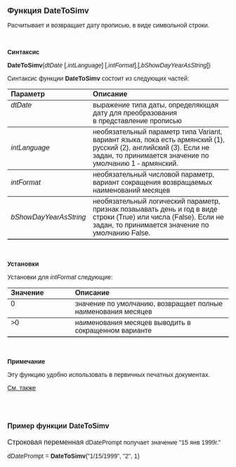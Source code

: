 ﻿<html>
<head>
<title>DateToSimv</title>
</head>

<body>

<p><strong><font size="4" face="Arial">Функция DateToSimv</font></strong></p>

<p><font face="Arial">Расчитывает и возвращает дату прописью, в виде 
символьной строки.</font></p>

<p class="label">&nbsp;</p>

<p class="label"><font face="Arial"><b>Синтаксис</b></font></p>

<p><font face="Arial"><strong>DateToSimv</strong>(<em>dtDate</em> [<em>,intLanguage</em>] 
[<em>,intFormat</em>],[<em>,bShowDayYearAsString</em>])</font></p>

<p><font face="Arial">Синтаксис функции <strong>DateToSimv</strong>
состоит из следующих частей:</font></p>

<table border="1" cellPadding="5" cols="2" frame="below" rules="rows">
<TBODY>
  <tr vAlign="top">
    <td class="label" width="29%"><font face="Arial"><b>Параметр</b></font></td>
    <td class="label" width="71%"><font face="Arial"><strong>Описание</strong></font></td>
  </tr>
  <tr vAlign="top">
    <td width="29%"><font face="Arial"><em>dtDate</em></font></td>
    <td width="71%"><font face="Arial">выражение типа даты, 
	определяющая дату для преобразования<br>
    в представление прописью</font></td>
  </tr>
  <tr>
    <td width="29%"><font face="Arial"><em>intLanguage</em></font></td>
    <td width="71%"><font face="Arial">необязательный параметр типа 
	Variant, вариант языка, пока есть армянский (1), русский (2), английский 
	(3). Если не задан, то принимается значение по умолчанию 1 - армянский.</font></td>
  </tr>
  <tr>
    <td width="29%"><font face="Arial"><em>intFormat</em></font></td>
    <td width="71%"><font face="Arial">необязательный числовой 
	параметр, вариант сокращения возвращаемых наименований месяцев</font></td>
  </tr>
  <tr>
    <td width="29%"><font face="Arial"><em>bShowDayYearAsString</em></font></td>
    <td width="71%"><font face="Arial">необязательный логический 
	параметр, признак позаыавать день и год в виде строки (True) или числа 
	(False). Если не задан, то принимается значение по умолчанию False. </font></td>
  </tr>
</TBODY>
</table>

<p class="label">&nbsp;</p>

<p class="label"><font face="Arial"><b>Установки</b></font></p>

<p><font face="Arial">Установки для <em>intFormat</em>
следующие:</font></p>

<table border="1" cellPadding="5" cols="2" frame="below" rules="rows">
<TBODY>
  <tr vAlign="top">
    <td class="label" width="29%"><font face="Arial"><b>Значение</b></font></td>
    <td class="label" width="71%"><font face="Arial"><strong>Описание</strong></font></td>
  </tr>
  <tr vAlign="top">
    <td width="29%"><font face="Arial">0</font></td>
    <td width="71%"><font face="Arial">значение по умолчанию, 
	возвращает полные наименования месяцев</font></td>
  </tr>
  <tr vAlign="top">
    <td width="29%"><font face="Arial">&gt;0</font></td>
    <td width="71%"><font face="Arial">наименования месяцев выводить в 
	сокращенном варианте</font></td>
  </tr>
</TBODY>
</table>

<p class="label">&nbsp;</p>

<p class="label"><font face="Arial"><b>Примечание</b></font></p>

<p class="label"><font face="Arial">Эту функцию удобно использовать в 
первичных печатных документах.</font></p>

<p class="label"><a href="../../../functions.html"><font face="Arial">
См. также</font></a></p>

<p class="label">&nbsp;</p>

<h1><font size="3" face="Arial"><strong>Пример функции DateToSimv</strong></font></h1>

<p><font face="Arial"><font size="3">Строковая переменная </font>
dDatePrompt получает значение &quot;15 янв 1999г.&quot;</font></p>

<p><font face="Arial">dDatePrompt = <strong>DateToSimv</strong>(&quot;1/15/1999&quot;, 
&quot;2&quot;, 1)<br>
<br>
</font></p>
</body>
</html>
